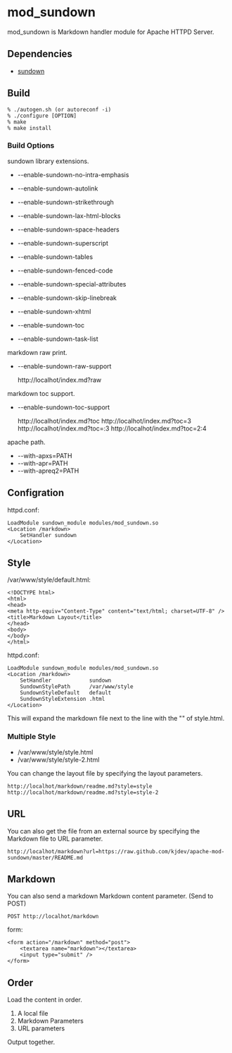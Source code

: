 # mod_sundown #

mod_sundown is Markdown handler module for Apache HTTPD Server.

## Dependencies ##

* [sundown](https://github.com/kjdev/sundown)

## Build ##

    % ./autogen.sh (or autoreconf -i)
    % ./configure [OPTION]
    % make
    % make install

### Build Options ###

sundown library extensions.

* --enable-sundown-no-intra-emphasis
* --enable-sundown-autolink
* --enable-sundown-strikethrough
* --enable-sundown-lax-html-blocks
* --enable-sundown-space-headers
* --enable-sundown-superscript
* --enable-sundown-tables
* --enable-sundown-fenced-code
* --enable-sundown-special-attributes

* --enable-sundown-skip-linebreak
* --enable-sundown-xhtml
* --enable-sundown-toc
* --enable-sundown-task-list

markdown raw print.

* --enable-sundown-raw-support

    http://localhot/index.md?raw

markdown toc support.

* --enable-sundown-toc-support

    http://localhot/index.md?toc
    http://localhot/index.md?toc=3
    http://localhot/index.md?toc=:3
    http://localhot/index.md?toc=2:4

apache path.

* --with-apxs=PATH
* --with-apr=PATH
* --with-apreq2=PATH

## Configration ##

httpd.conf:

    LoadModule sundown_module modules/mod_sundown.so
    <Location /markdown>
        SetHandler sundown
    </Location>

## Style ##

/var/www/style/default.html:

    <!DOCTYPE html>
    <html>
    <head>
    <meta http-equiv="Content-Type" content="text/html; charset=UTF-8" />
    <title>Markdown Layout</title>
    </head>
    <body>
    </body>
    </html>

httpd.conf:

    LoadModule sundown_module modules/mod_sundown.so
    <Location /markdown>
        SetHandler            sundown
        SundownStylePath      /var/www/style
        SundownStyleDefault   default
        SundownStyleExtension .html
    </Location>

This will expand the markdown file next to the line
with the "<body>" of style.html.

### Multiple Style ##

* /var/www/style/style.html
* /var/www/style/style-2.html

You can change the layout file by specifying the layout parameters.

    http://localhot/markdown/readme.md?style=style
    http://localhot/markdown/readme.md?style=style-2

## URL ##

You can also get the file from an external source
by specifying the Markdown file to URL parameter.

    http://localhot/markdown?url=https://raw.github.com/kjdev/apache-mod-sundown/master/README.md

## Markdown ##

You can also send a markdown Markdown content parameter. (Send to POST)

    POST http://localhot/markdown

form:

    <form action="/markdown" method="post">
        <textarea name="markdown"></textarea>
        <input type="submit" />
    </form>

## Order ##

Load the content in order.

1. A local file
2. Markdown Parameters
3. URL parameters

Output together.
